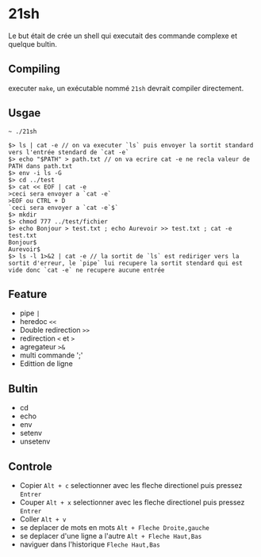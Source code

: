 # 21sh

Le but était de crée un shell qui executait des commande complexe et quelque bultin.

## Compiling

executer `make`, un exécutable nommé `21sh` devrait compiler directement.

## Usgae

`~ ./21sh`

```
$> ls | cat -e // on va executer `ls` puis envoyer la sortit standard vers l'entrée stendard de `cat -e`
$> echo "$PATH" > path.txt // on va ecrire cat -e ne recla valeur de PATH dans path.txt
$> env -i ls -G
$> cd ../test
$> cat << EOF | cat -e
>ceci sera envoyer a `cat -e`
>EOF ou CTRL + D
`ceci sera envoyer a `cat -e`$`
$> mkdir
$> chmod 777 ../test/fichier
$> echo Bonjour > test.txt ; echo Aurevoir >> test.txt ; cat -e test.txt
Bonjour$
Aurevoir$
$> ls -l 1>&2 | cat -e // la sortit de `ls` est rediriger vers la sortit d'erreur, le `pipe` lui recupere la sortit stendard qui est vide donc `cat -e` ne recupere aucune entrée
```
## Feature

* pipe `|`
* heredoc `<<`
* Double redirection `>>`
* redirection `<` et `>`
* agregateur  `>&`
* multi commande ';'
* Edittion de ligne 

## Bultin

* cd
* echo
* env
* setenv
* unsetenv

## Controle

* Copier `Alt + c` selectionner avec les fleche directionel puis pressez `Entrer`
* Couper `Alt + x` selectionner avec les fleche directionel puis pressez `Entrer`
* Coller `Alt + v`
* se deplacer de mots en mots `Alt + Fleche Droite,gauche`
* se deplacer d'une ligne a l'autre `Alt + Fleche Haut,Bas`
* naviguer dans l'historique `Fleche Haut,Bas`
